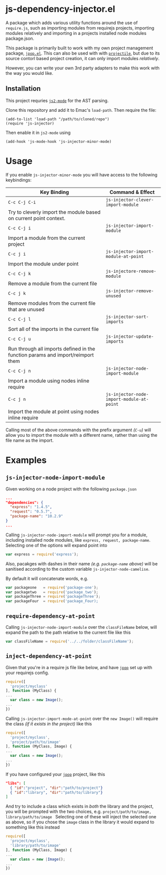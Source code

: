 # js-dependency-injector.el #

A package which adds various utility functions around the use of
`require.js`, such as importing modules from requirejs projects,
importing modules relatively and importing in a projects installed
node modules package.json.

This package is primarily built to work with my own project management
package, [`jpop.el`](https://github.com/domtronn/jpop.el). This can
also be used with with
[`projectile`](https://github.com/bbatsov/projectile), but due to its
source contorl based project creation, it can only import modules
_relatively_.

However, you can write your own 3rd party adapters to make this work
with the way you would like.

## Installation ##

This project requries [`js2-mode`](https://github.com/mooz/js2-mode)
for the AST parsing.

Clone this repository and add it to Emac's `load-path`. Then require the file:
```
(add-to-list 'load-path "/path/to/cloned/repo")
(require 'js-injector)
```
Then enable it in `js2-mode` using
```
(add-hook 'js-mode-hook 'js-injector-minor-mode)
```

# Usage

If you enable `js-injector-minor-mode` you will have access to the following keybindings:

Key Binding | Command & Effect
-------- | --- 
`C-c C-j C-i` | `js-injector-clever-import-module`
 | Try to cleverly import the module based on current point context.
`C-c C-j i` | `js-injector-import-module`
 | Import a module from the current project
 `C-c j i` | `js-injector-import-module-at-point`
 | Import the module under point
`C-c C-j k` | `js-injectore-remove-module`
 | Remove a module from the current file
 `C-c j k` | `js-injector-remove-unused`
 | Remove modules from the current file that are unused
`C-c C-j l` | `js-injector-sort-imports`
 | Sort all of the imports in the current file
`C-c C-j u` | `js-injector-update-imports`
 | Run through all imports defined in the function params and import/reimport them
`C-c C-j n` | `js-injector-node-import-module`
 | Import a module using nodes inline require
 `C-c j n` | `js-injector-node-import-module-at-point`
 | Import the module at point using nodes inline require
 
 Calling most of the above commands with the prefix argument _(`C-u`)_
 will allow you to import the module with a different name, rather
 than using the file name as the import.
 
# Examples #

## `js-injector-node-import-module` ##

Given working on a node project with the following `package.json`

```json
...
"dependencies": {
  "express": "1.4.5",
  "request": "0.5.7",
  "package-name": "10.2.9"
}
...
```

Calling `js-injector-node-import-module` will prompt you for a module,
including installed node modules, like `express, request,
package-name`.  Selecting one of the options will expand point into

```javascript
var express = require('express'); 
``` 

Also, pacakges with dashes in their name _(e.g. `package-name` above)_
will be sanitised according to the custom variable
`js-injector-node-camelise`.

By default it will concatenate words, e.g.

```javascript
var packageone   = require('package-one'); 
var packagetwo   = require('package_two'); 
var packageThree = require('packageThree'); 
var packageFour  = require('package_Four); 
```

## `require-dependency-at-point` ##

Calling `js-injector-node-import-module` over the `classFileName` below,
will expand the path to the path relative to the current file like this

```javascript
var classFileName = require('../../folder/classFileName');
```

## `inject-dependency-at-point` ##

Given that you're in a require js file like below, and have
[`jpop`](https://github.com/domtronn/jpop.el) set up with your
requirejs config.

```javascript
require([
  'project/myclass'
], function (MyClass) {
...
  var class = new Image();
...
})
```

Calling `js-injector-import-mode-at-point` over the `new Image()` will
require the class _(if it exists in the project)_ like this

```javascript
require([
  'project/myclass',
  'project/path/to/image'
], function (MyClass, Image) {
...
  var class = new Image();
...
})
```

If you have configured your [`jpop`](https://github.com/domtronn/jpop.el) project, like this

```json
"libs": [
  { "id":"project", "dir":"path/to/project"}
  { "id":"library", "dir":"path/to/library"}
]
```

And try to include a class which exists in _both_ the library and the
project, you will be prompted with the two choices,
e.g. `project/path/to/image, library/path/to/image ` Selecting one of
these will inject the selected one as above, so if you chose the
`image` class in the library it would expand to something like this
instead

```javascript
require([
  'project/myclass',
  'library/path/to/image'
], function (MyClass, Image) {
...
  var class = new |Image();
...
})
```

